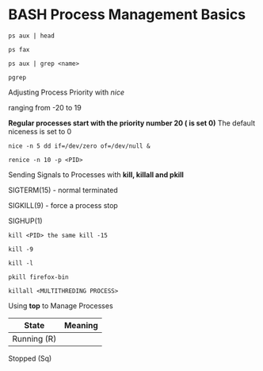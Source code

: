 # BASH Process Management Basics

```
ps aux | head

ps fax

ps aux | grep <name>

pgrep 

```

Adjusting Process Priority with _nice_

ranging from -20 to 19

__Regular processes start with the priority number 20 ( is set 0)__
The default niceness is set to 0
```
nice -n 5 dd if=/dev/zero of=/dev/null &

renice -n 10 -p <PID>
```

Sending Signals to Processes with __kill, killall and pkill__

SIGTERM(15) - normal terminated

SIGKILL(9) - force a process stop

SIGHUP(1)

```
kill <PID> the same kill -15

kill -9

kill -l

pkill firefox-bin

killall <MULTITHREDING PROCESS>

```

Using __top__ to Manage Processes

State | Meaning
--- | ---
Running (R) | 
Stopped (Sq)
